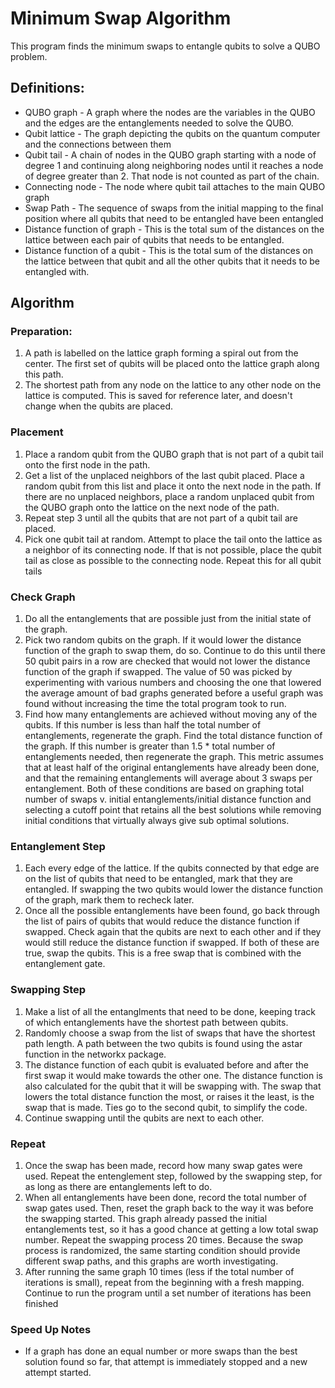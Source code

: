 # Minimum Swap Algorithm

This program finds the minimum swaps to entangle qubits to solve a QUBO problem.

## Definitions: 
* QUBO graph - A graph where the nodes are the variables in the QUBO and the edges are the entanglements needed to solve the QUBO.
* Qubit lattice - The graph depicting the qubits on the quantum computer and the connections between them
* Qubit tail - A chain of nodes in the QUBO graph starting with a node of degree 1 and continuing along neighboring nodes until it reaches a node of degree greater than 2. That node is not counted as part of the chain.
* Connecting node - The node where qubit tail attaches to the main QUBO graph
* Swap Path - The sequence of swaps from the initial mapping to the final position where all qubits that need to be entangled have been entangled
* Distance function of graph - This is the total sum of the distances on the lattice between each pair of qubits that needs to be entangled.
* Distance function of a qubit - This is the total sum of the distances on the lattice between that qubit and all the other qubits that it needs to be entangled with.

## Algorithm

### Preparation:
1. A path is labelled on the lattice graph forming a spiral out from the center. The first set of qubits will be placed onto the lattice graph along this path.
2. The shortest path from any node on the lattice to any other node on the lattice is computed. This is saved for reference later, and doesn't change when the qubits are placed.

### Placement
1. Place a random qubit from the QUBO graph that is not part of a qubit tail onto the first node in the path.
2. Get a list of the unplaced neighbors of the last qubit placed. Place a random qubit from this list and place it onto the next node in the path. If there are no unplaced neighbors, place a random unplaced qubit from the QUBO graph onto the lattice on the next node of the path.
3. Repeat step 3 until all the qubits that are not part of a qubit tail are placed.
4. Pick one qubit tail at random. Attempt to place the tail onto the lattice as a neighbor of its connecting node. If that is not possible, place the qubit tail as close as possible to the connecting node. Repeat this for all qubit tails

### Check Graph
1. Do all the entanglements that are possible just from the initial state of the graph.
2. Pick two random qubits on the graph. If it would lower the distance function of the graph to swap them, do so. Continue to do this until there 50 qubit pairs in a row are checked that would not lower the distance function of the graph if swapped. The value of 50 was picked by experimenting with various numbers and choosing the one that lowered the average amount of bad graphs generated before a useful graph was found without increasing the time the total program took to run.
3. Find how many entanglements are achieved without moving any of the qubits. If this number is less than half the total number of entanglements, regenerate the graph. Find the total distance function of the graph. If this number is greater than 1.5 * total number of entanglements needed, then regenerate the graph. This metric assumes that at least half of the original entanglements have already been done, and that the remaining entanglements will average about 3 swaps per entanglement. Both of these conditions are based on graphing total number of swaps v. initial entanglements/initial distance function and selecting a cutoff point that retains all the best solutions while removing initial conditions that virtually always give sub optimal solutions.

### Entanglement Step
1. Each every edge of the lattice. If the qubits connected by that edge are on the list of qubits that need to be entangled, mark that they are entangled. If swapping the two qubits would lower the distance function of the graph, mark them to recheck later.
2. Once all the possible entanglements have been found, go back through the list of pairs of qubits that would reduce the distance function if swapped. Check again that the qubits are next to each other and if they would still reduce the distance function if swapped. If both of these are true, swap the qubits. This is a free swap that is combined with the entanglement gate.

### Swapping Step
1. Make a list of all the entanglments that need to be done, keeping track of which entanglements have the shortest path between qubits.
2. Randomly choose a swap from the list of swaps that have the shortest path length. A path between the two qubits is found using the astar function in the networkx package.
3. The distance function of each qubit is evaluated before and after the first swap it would make towards the other one. The distance function is also calculated for the qubit that it will be swapping with. The swap that lowers the total distance function the most, or raises it the least, is the swap that is made. Ties go to the second qubit, to simplify the code.
4. Continue swapping until the qubits are next to each other.

### Repeat
 1. Once the swap has been made, record how many swap gates were used. Repeat the entenglement step, followed by the swapping step, for as long as there are entanglements left to do.
 2. When all entanglements have been done, record the total number of swap gates used. Then, reset the graph back to the way it was before the swapping started. This graph already passed the initial entanglements test, so it has a good chance at getting a low total swap number. Repeat the swapping process 20 times. Because the swap process is randomized, the same starting condition should provide different swap paths, and this graphs are worth investigating.
 3. After running the same graph 10 times (less if the total number of iterations is small), repeat from the beginning with a fresh mapping. Continue to run the program until a set number of iterations has been finished

### Speed Up Notes
* If a graph has done an equal number or more swaps than the best solution found so far, that attempt is immediately stopped and a new attempt started.






